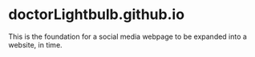 # doctorLightbulb.github.io
This is the foundation for a social media webpage to be expanded into a website, in time.
